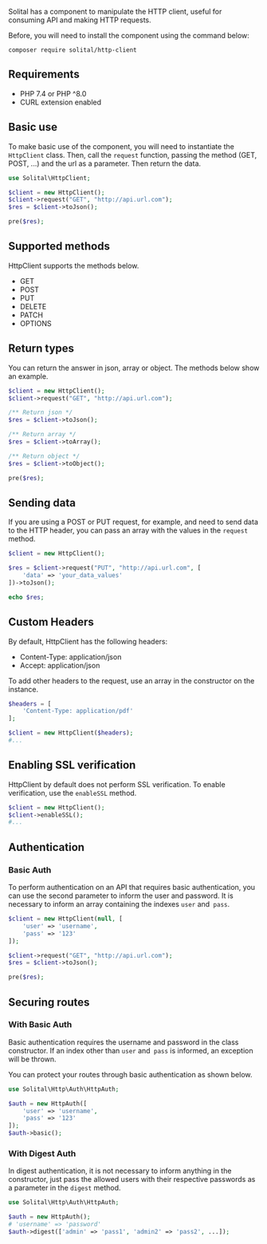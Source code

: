 Solital has a component to manipulate the HTTP client, useful for consuming API and making HTTP requests.

Before, you will need to install the component using the command below:

```
composer require solital/http-client
```

## Requirements

- PHP 7.4 or PHP ^8.0
- CURL extension enabled

## Basic use

To make basic use of the component, you will need to instantiate the `HttpClient` class. Then, call the `request` function, passing the method (GET, POST, ...) and the url as a parameter. Then return the data.

```php
use Solital\HttpClient;

$client = new HttpClient();
$client->request("GET", "http://api.url.com");
$res = $client->toJson();

pre($res);
```

## Supported methods

HttpClient supports the methods below.

- GET
- POST
- PUT
- DELETE
- PATCH
- OPTIONS

## Return types

You can return the answer in json, array or object. The methods below show an example.

```php
$client = new HttpClient();
$client->request("GET", "http://api.url.com");

/** Return json */
$res = $client->toJson();

/** Return array */
$res = $client->toArray();

/** Return object */
$res = $client->toObject();

pre($res);
```

## Sending data

If you are using a POST or PUT request, for example, and need to send data to the HTTP header, you can pass an array with the values in the `request` method.

```php
$client = new HttpClient();

$res = $client->request("PUT", "http://api.url.com", [
    'data' => 'your_data_values'
])->toJson();

echo $res;
```

## Custom Headers

By default, HttpClient has the following headers:

- Content-Type: application/json
- Accept: application/json

To add other headers to the request, use an array in the constructor on the instance.

```php
$headers = [
    'Content-Type: application/pdf'
];

$client = new HttpClient($headers);
#...
```

## Enabling SSL verification

HttpClient by default does not perform SSL verification. To enable verification, use the `enableSSL` method.

```php
$client = new HttpClient();
$client->enableSSL();
#...
```

## Authentication

### Basic Auth

To perform authentication on an API that requires basic authentication, you can use the second parameter to inform the user and password. It is necessary to inform an array containing the indexes `user` and` pass`.

```php
$client = new HttpClient(null, [
    'user' => 'username',
    'pass' => '123'
]);

$client->request("GET", "http://api.url.com");
$res = $client->toJson();

pre($res);
```

## Securing routes

### With Basic Auth

Basic authentication requires the username and password in the class constructor. If an index other than `user` and` pass` is informed, an exception will be thrown.

You can protect your routes through basic authentication as shown below.

```php
use Solital\Http\Auth\HttpAuth;

$auth = new HttpAuth([
    'user' => 'username',
    'pass' => '123'
]);
$auth->basic();
```

### With Digest Auth

In digest authentication, it is not necessary to inform anything in the constructor, just pass the allowed users with their respective passwords as a parameter in the `digest` method.

```php
use Solital\Http\Auth\HttpAuth;

$auth = new HttpAuth();
# 'username' => 'password'
$auth->digest(['admin' => 'pass1', 'admin2' => 'pass2', ...]);
```